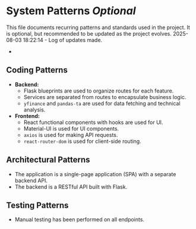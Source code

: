 # System Patterns *Optional*

This file documents recurring patterns and standards used in the project.
It is optional, but recommended to be updated as the project evolves.
2025-08-03 18:22:14 - Log of updates made.

*

## Coding Patterns

*   **Backend:**
    *   Flask blueprints are used to organize routes for each feature.
    *   Services are separated from routes to encapsulate business logic.
    *   `yfinance` and `pandas-ta` are used for data fetching and technical analysis.
*   **Frontend:**
    *   React functional components with hooks are used for UI.
    *   Material-UI is used for UI components.
    *   `axios` is used for making API requests.
    *   `react-router-dom` is used for client-side routing.

## Architectural Patterns

*   The application is a single-page application (SPA) with a separate backend API.
*   The backend is a RESTful API built with Flask.

## Testing Patterns

*   Manual testing has been performed on all endpoints.